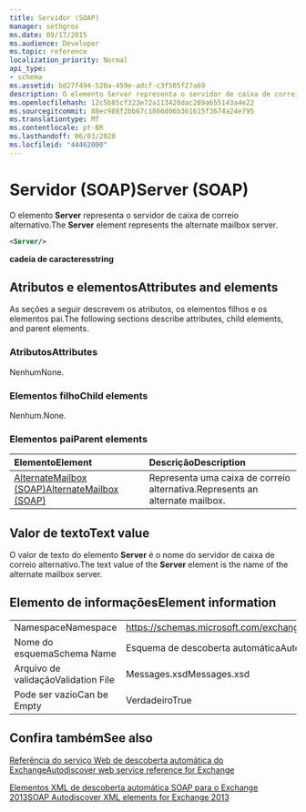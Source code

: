 ```yaml
---
title: Servidor (SOAP)
manager: sethgros
ms.date: 09/17/2015
ms.audience: Developer
ms.topic: reference
localization_priority: Normal
api_type:
- schema
ms.assetid: bd27f494-520a-459e-adcf-c3f505f27a69
description: O elemento Server representa o servidor de caixa de correio alternativo.
ms.openlocfilehash: 12c5b85cf323e72a113420dac289a655143a4e22
ms.sourcegitcommit: 88ec988f2bb67c1866d06b361615f3674a24e795
ms.translationtype: MT
ms.contentlocale: pt-BR
ms.lasthandoff: 06/03/2020
ms.locfileid: "44462000"
---
```

# <a name="server-soap"></a><span data-ttu-id="51489-103">Servidor (SOAP)</span><span class="sxs-lookup"><span data-stu-id="51489-103">Server (SOAP)</span></span>

<span data-ttu-id="51489-104">O elemento **Server** representa o servidor de caixa de correio alternativo.</span><span class="sxs-lookup"><span data-stu-id="51489-104">The **Server** element represents the alternate mailbox server.</span></span> 
  
```XML
<Server/>
```

 <span data-ttu-id="51489-105">**cadeia de caracteres**</span><span class="sxs-lookup"><span data-stu-id="51489-105">**string**</span></span>
## <a name="attributes-and-elements"></a><span data-ttu-id="51489-106">Atributos e elementos</span><span class="sxs-lookup"><span data-stu-id="51489-106">Attributes and elements</span></span>

<span data-ttu-id="51489-107">As seções a seguir descrevem os atributos, os elementos filhos e os elementos pai.</span><span class="sxs-lookup"><span data-stu-id="51489-107">The following sections describe attributes, child elements, and parent elements.</span></span>
  
### <a name="attributes"></a><span data-ttu-id="51489-108">Atributos</span><span class="sxs-lookup"><span data-stu-id="51489-108">Attributes</span></span>

<span data-ttu-id="51489-109">Nenhum</span><span class="sxs-lookup"><span data-stu-id="51489-109">None.</span></span>
  
### <a name="child-elements"></a><span data-ttu-id="51489-110">Elementos filho</span><span class="sxs-lookup"><span data-stu-id="51489-110">Child elements</span></span>

<span data-ttu-id="51489-111">Nenhum.</span><span class="sxs-lookup"><span data-stu-id="51489-111">None.</span></span>
  
### <a name="parent-elements"></a><span data-ttu-id="51489-112">Elementos pai</span><span class="sxs-lookup"><span data-stu-id="51489-112">Parent elements</span></span>

|<span data-ttu-id="51489-113">**Elemento**</span><span class="sxs-lookup"><span data-stu-id="51489-113">**Element**</span></span>|<span data-ttu-id="51489-114">**Descrição**</span><span class="sxs-lookup"><span data-stu-id="51489-114">**Description**</span></span>|
|:-----|:-----|
|[<span data-ttu-id="51489-115">AlternateMailbox (SOAP)</span><span class="sxs-lookup"><span data-stu-id="51489-115">AlternateMailbox (SOAP)</span></span>](alternatemailbox-soap.md) <br/> |<span data-ttu-id="51489-116">Representa uma caixa de correio alternativa.</span><span class="sxs-lookup"><span data-stu-id="51489-116">Represents an alternate mailbox.</span></span>  <br/> |
   
## <a name="text-value"></a><span data-ttu-id="51489-117">Valor de texto</span><span class="sxs-lookup"><span data-stu-id="51489-117">Text value</span></span>

<span data-ttu-id="51489-118">O valor de texto do elemento **Server** é o nome do servidor de caixa de correio alternativo.</span><span class="sxs-lookup"><span data-stu-id="51489-118">The text value of the **Server** element is the name of the alternate mailbox server.</span></span> 
  
## <a name="element-information"></a><span data-ttu-id="51489-119">Elemento de informações</span><span class="sxs-lookup"><span data-stu-id="51489-119">Element information</span></span>

|||
|:-----|:-----|
|<span data-ttu-id="51489-120">Namespace</span><span class="sxs-lookup"><span data-stu-id="51489-120">Namespace</span></span>  <br/> |https://schemas.microsoft.com/exchange/2010/Autodiscover  <br/> |
|<span data-ttu-id="51489-121">Nome do esquema</span><span class="sxs-lookup"><span data-stu-id="51489-121">Schema Name</span></span>  <br/> |<span data-ttu-id="51489-122">Esquema de descoberta automática</span><span class="sxs-lookup"><span data-stu-id="51489-122">Autodiscover schema</span></span>  <br/> |
|<span data-ttu-id="51489-123">Arquivo de validação</span><span class="sxs-lookup"><span data-stu-id="51489-123">Validation File</span></span>  <br/> |<span data-ttu-id="51489-124">Messages.xsd</span><span class="sxs-lookup"><span data-stu-id="51489-124">Messages.xsd</span></span>  <br/> |
|<span data-ttu-id="51489-125">Pode ser vazio</span><span class="sxs-lookup"><span data-stu-id="51489-125">Can be Empty</span></span>  <br/> |<span data-ttu-id="51489-126">Verdadeiro</span><span class="sxs-lookup"><span data-stu-id="51489-126">True</span></span>  <br/> |
   
## <a name="see-also"></a><span data-ttu-id="51489-127">Confira também</span><span class="sxs-lookup"><span data-stu-id="51489-127">See also</span></span>



[<span data-ttu-id="51489-128">Referência do serviço Web de descoberta automática do Exchange</span><span class="sxs-lookup"><span data-stu-id="51489-128">Autodiscover web service reference for Exchange</span></span>](autodiscover-web-service-reference-for-exchange.md)
  
[<span data-ttu-id="51489-129">Elementos XML de descoberta automática SOAP para o Exchange 2013</span><span class="sxs-lookup"><span data-stu-id="51489-129">SOAP Autodiscover XML elements for Exchange 2013</span></span>](soap-autodiscover-xml-elements-for-exchange-2013.md)

